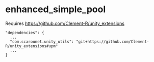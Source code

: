 # enhanced_simple_pool

Requires https://github.com/Clement-R/unity_extensions

```
"dependencies": {
  ...
  "com.scarounet.unity_utils": "git+https://github.com/Clement-R/unity_extensions#upm"
  ...
}
```
